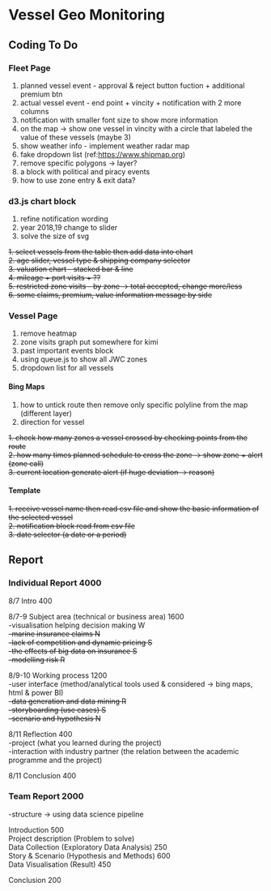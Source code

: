 # Vessel Geo Monitoring

## Coding To Do

### Fleet Page  

1. planned vessel event - approval & reject button fuction + additional premium btn  
2. actual vessel event - end point + vincity + notification with 2 more columns  
3. notification with smaller font size to show more information  
4. on the map -> show one vessel in vincity with a circle that labeled the value of these vessels (maybe 3)  
5. show weather info - implement weather radar map  
6. fake dropdown list (ref:https://www.shipmap.org)  
7. remove specific polygons -> layer?  
8. a block with political and piracy events  
9. how to use zone entry & exit data?  

### d3.js chart block

1. refine notification wording  
2. year 2018,19 change to slider  
3. solve the size of svg  
  
~~1. select vessels from the table then add data into chart~~  
~~2. age slider, vessel type & shipping company selector~~  
~~3. valuation chart - stacked bar & line~~  
~~4. mileage + port visits + ??~~  
~~5. restricted zone visits - by zone -> total accepted, change more/less~~  
~~6. some claims, premium, value information message by side~~  

### Vessel Page

1. remove heatmap
1. zone visits graph put somewhere for kimi  
2. past important events block  
3. using queue.js to show all JWC zones  
4. dropdown list for all vessels  

#### Bing Maps  

1. how to untick route then remove only specific polyline from the map (different layer)    
2. direction for vessel  
  
~~1. check how many zones a vessel crossed by checking points from the route~~  
~~2. how many times planned schedule to cross the zone -> show zone + alert (zone call)~~  
~~3. current location generate alert (if huge deviation -> reason)~~  

#### Template  

~~1. receive vessel name then read csv file and show the basic information of the selected vessel~~  
~~2. notification block read from csv file~~  
~~3. date selector (a date or a period)~~  

## Report

### Individual Report 4000

8/7 Intro 400  

8/7-9 Subject area (technical or business area) 1600  
  -visualisation helping decision making W   
  ~~-marine insurance claims N~~  
  ~~-lack of competition and dynamic pricing S~~  
  ~~-the effects of big data on insurance S~~  
  ~~-modelling risk R~~  
  
8/9-10 Working process 1200  
  -user interface (method/analytical tools used & considered -> bing maps, html & power BI)  
  ~~-data generation and data mining R~~  
  ~~-storyboarding (use cases) S~~  
  ~~-scenario and hypothesis N~~  
  
8/11 Reflection 400  
  -project (what you learned during the project)  
  -interaction with industry partner (the relation between the academic programme and the project)  

8/11 Conclusion 400  

### Team Report 2000

-structure -> using data science pipeline  

Introduction 500  
Project description (Problem to solve)  
Data Collection (Exploratory Data Analysis) 250   
Story & Scenario (Hypothesis and Methods) 600  
Data Visualisation (Result) 450  

Conclusion 200  

